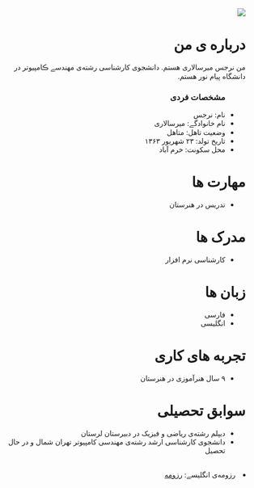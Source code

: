 <div dir="rtl">
  <img src="https://avatars1.githubusercontent.com/u/74014052?s=400&u=5d43138c7d9de839bcdd9e7f13c32442795942a4&v=4" />
  <h1> درباره ‌ی من</h1>
  <p> من نرجس میرسالاری هستم. دانشجوی کارشناسی رشته‌ی مهندسے ڪامپیوتر در دانشگاه پیام نور  هستم.</p>
  
  <ul>
    <h3> مشخصات فردی</h3>
  <li>نام: نرجس</li>
  <li>نام خانوادگے: میرسالاری</li>
  <li>وضعیت تاهل: متاهل</li>
  <li>تاریخ تولد: ۲۳ شهریور ۱۳۶۳</li>
  <li>محل سکونت: خرم آباد</li>
</ul>

  
<h1>مهارت ها</h1>
<ul>
  <li> تدریس در هنرستان </li>  
</ul>

<h1> مدرک ها</h1>
<ul>
  <li>کارشناسی نرم افزار</li>
</ul>

<h1> زبان ها</h1>
<ul>
  <li>فارسی</li>
  <li>انگلیسی</li>
</ul>

<h1>تجربه های کاری </h1>
<ul>
   <li> ۹ سال هنرآموزی در هنرستان</li>
</ul>

<h1>سوابق تحصیلی </h1>
<ul>
   <li> دیپلم رشته‌ی ریاضی و فیزیک در دبیرستان لرستان</li>
   <li> دانشجوی کارشناسی ارشد رشته‌ی مهندسی کامپیوتر تهران شمال و در حال تحصیل</li>
</ul>

<br/>

  <li>رزومه‌ی انگلیسے: <a href="https://mirsalarinarjes.github.io/"> رزومه </a></li>
